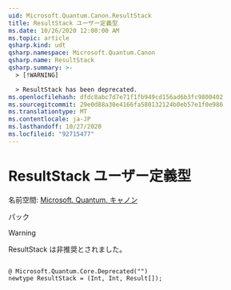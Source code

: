 ```yaml
---
uid: Microsoft.Quantum.Canon.ResultStack
title: ResultStack ユーザー定義型
ms.date: 10/26/2020 12:00:00 AM
ms.topic: article
qsharp.kind: udt
qsharp.namespace: Microsoft.Quantum.Canon
qsharp.name: ResultStack
qsharp.summary: >-
  > [!WARNING]

  > ResultStack has been deprecated.
ms.openlocfilehash: dfdc8abc7d7e71f1fb949cd156ad6b3fc9800402
ms.sourcegitcommit: 29e0d88a30e4166fa580132124b0eb57e1f0e986
ms.translationtype: MT
ms.contentlocale: ja-JP
ms.lasthandoff: 10/27/2020
ms.locfileid: "92715477"
---
```

# <a name="resultstack-user-defined-type"></a>ResultStack ユーザー定義型

名前空間: [Microsoft. Quantum. キャノン](xref:Microsoft.Quantum.Canon)

パック [](https://nuget.org/packages/)


> [!WARNING]
> ResultStack は非推奨とされました。



```qsharp

@ Microsoft.Quantum.Core.Deprecated("")
newtype ResultStack = (Int, Int, Result[]);
```

